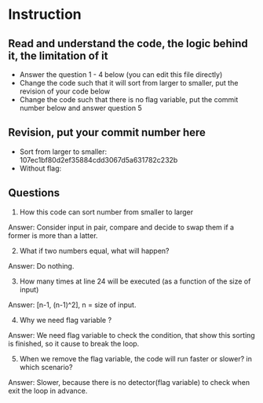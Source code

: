 ﻿# Instruction

## Read and understand the code, the logic behind it, the limitation of it
* Answer the question 1 - 4 below (you can edit this file directly)
* Change the code such that it will sort from larger to smaller, put the revision of your code below
* Change the code such that there is no flag variable, put the commit number below and answer question 5 


## Revision, put your commit number here
* Sort from larger to smaller: 107ec1bf80d2ef35884cdd3067d5a631782c232b
* Without flag: 

## Questions
1. How this code can sort number from smaller to larger
 
Answer: Consider input in pair, compare and decide to swap them if a former is more than a latter.

2. What if two numbers equal, what will happen? 

Answer: Do nothing.

3. How many times at line 24 will be executed (as a function of the size of input) 

Answer: [n-1, (n-1)^2], n = size of input.

4. Why we need flag variable ? 

Answer: We need flag variable to check the condition, that show this sorting is finished, so it cause to break the loop.

5. When we remove the flag variable, the code will run faster or slower? in which scenario? 

Answer: Slower, because there is no detector(flag variable) to check when exit the loop in advance.